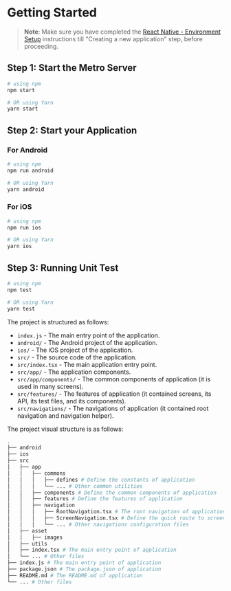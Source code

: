 # Getting Started

>**Note**: Make sure you have completed the [React Native - Environment Setup](https://reactnative.dev/docs/environment-setup) instructions till "Creating a new application" step, before proceeding.

## Step 1: Start the Metro Server

```bash
# using npm
npm start

# OR using Yarn
yarn start
```

## Step 2: Start your Application

### For Android

```bash
# using npm
npm run android

# OR using Yarn
yarn android
```

### For iOS

```bash
# using npm
npm run ios

# OR using Yarn
yarn ios
```

## Step 3: Running Unit Test

```bash
# using npm
npm test

# OR using Yarn
yarn test
```

The project is structured as follows:

* `index.js` - The main entry point of the application.
* `android/` - The Android project of the application.
* `ios/` - The iOS project of the application.
* `src/` - The source code of the application.
* `src/index.tsx` - The main application entry point.
* `src/app/` - The application components.
* `src/app/components/` - The common components of application (it is used in many screens).
* `src/features/` - The features of application (it contained screens, its API, its test files, and its components).
* `src/navigations/` - The navigations of application (it contained root navigation and navigation helper).

The project visual structure is as follows:

```bash
.
├── android
├── ios
├── src
│   ├── app
│   │   ├── commons
│   │   │   ├── defines # Define the constants of application
│   │   │   └── ... # Other common utilities
│   │   ├── components # Define the common components of application
│   │   ├── features # Define the features of application
│   │   ├── navigation
│   │   │   ├── RootNavigation.tsx # The root navigation of application
│   │   │   ├── ScreenNavigation.tsx # Define the quick route to screen
│   │   │   └── ... # Other navigations configuration files
│   ├── asset
│   │   ├── images
│   ├── utils
│   ├── index.tsx # The main entry point of application
│   └── ... # Other files
├── index.js # The main entry point of application
├── package.json # The package.json of application
├── README.md # The README.md of application
└── ... # Other files
```
